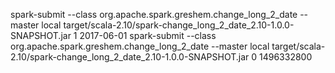 spark-submit --class   org.apache.spark.greshem.change_long_2_date  --master  local   target/scala-2.10/spark-change_long_2_date_2.10-1.0.0-SNAPSHOT.jar 1 2017-06-01
spark-submit --class   org.apache.spark.greshem.change_long_2_date  --master  local   target/scala-2.10/spark-change_long_2_date_2.10-1.0.0-SNAPSHOT.jar 0 1496332800







